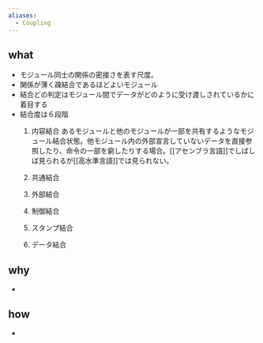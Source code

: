 ```yaml
---
aliases:
  - Coupling
---
```

## what
- モジュール同士の関係の密接さを表す尺度。
- 関係が薄く疎結合であるほどよいモジュール
- 結合どの判定はモジュール間でデータがどのように受け渡しされているかに着目する
- 結合度は６段階
	1. 内容結合
		あるモジュールと他のモジュールが一部を共有するようなモジュール結合状態。他モジュール内の外部宣言していないデータを直接参照したり、命令の一部を窮したりする場合。[[アセンブラ言語]]でしばしば見られるが[[高水準言語]]では見られない。
	2. 共通結合
		
	3. 外部結合
	4. 制御結合
	5. スタンプ結合
	6. データ結合
## why
- 
## how
- 